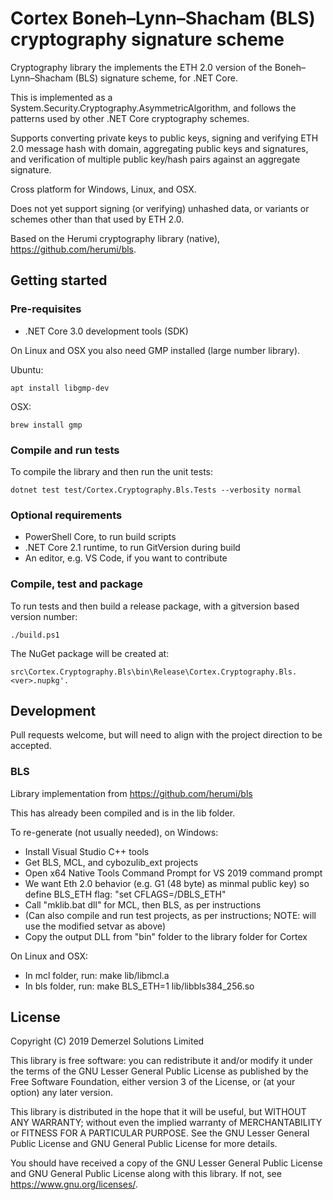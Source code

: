 # Cortex Boneh–Lynn–Shacham (BLS) cryptography signature scheme

Cryptography library the implements the ETH 2.0 version of the Boneh–Lynn–Shacham (BLS) signature scheme, for .NET Core.

This is implemented as a System.Security.Cryptography.AsymmetricAlgorithm, and follows the patterns used by other .NET Core cryptography schemes.

Supports converting private keys to public keys, signing and verifying ETH 2.0 message hash with domain, aggregating public keys and signatures, and verification of multiple public key/hash pairs against an aggregate signature.

Cross platform for Windows, Linux, and OSX.

Does not yet support signing (or verifying) unhashed data, or variants or schemes other than that used by ETH 2.0.

Based on the Herumi cryptography library (native), https://github.com/herumi/bls.

## Getting started

### Pre-requisites

* .NET Core 3.0 development tools (SDK)

On Linux and OSX you also need GMP installed (large number library).

Ubuntu:
```
apt install libgmp-dev
```

OSX:
```
brew install gmp
```

### Compile and run tests

To compile the library and then run the unit tests:

```
dotnet test test/Cortex.Cryptography.Bls.Tests --verbosity normal
```

### Optional requirements

* PowerShell Core, to run build scripts
* .NET Core 2.1 runtime, to run GitVersion during build
* An editor, e.g. VS Code, if you want to contribute

### Compile, test and package

To run tests and then build a release package, with a gitversion based version number:

```
./build.ps1
```

The NuGet package will be created at:

```
src\Cortex.Cryptography.Bls\bin\Release\Cortex.Cryptography.Bls.<ver>.nupkg'.
```

## Development

Pull requests welcome, but will need to align with the project direction to be accepted.

### BLS

Library implementation from https://github.com/herumi/bls

This has already been compiled and is in the lib folder.

To re-generate (not usually needed), on Windows:

* Install Visual Studio C++ tools
* Get BLS, MCL, and cybozulib_ext projects
* Open x64 Native Tools Command Prompt for VS 2019 command prompt
* We want Eth 2.0 behavior (e.g. G1 (48 byte) as minmal public key) so define BLS_ETH flag: "set CFLAGS=/DBLS_ETH"
* Call "mklib.bat dll" for MCL, then BLS, as per instructions
* (Can also compile and run test projects, as per instructions; NOTE: will use the modified setvar as above)
* Copy the output DLL from "bin" folder to the library folder for Cortex

On Linux and OSX:

* In mcl folder, run: make lib/libmcl.a
* In bls folder, run: make BLS_ETH=1 lib/libbls384_256.so

## License

Copyright (C) 2019 Demerzel Solutions Limited

This library is free software: you can redistribute it and/or modify it under the terms of the GNU Lesser General Public License as published by the Free Software Foundation, either version 3 of the License, or (at your option) any later version.

This library is distributed in the hope that it will be useful, but WITHOUT ANY WARRANTY; without even the implied warranty of MERCHANTABILITY or FITNESS FOR A PARTICULAR PURPOSE. See the GNU Lesser General Public License and GNU General Public License for more details.

You should have received a copy of the GNU Lesser General Public License and GNU General Public License along with this library. If not, see <https://www.gnu.org/licenses/>.
